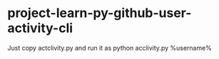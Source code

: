 # project-learn-py-github-user-activity-cli

Just copy actclivity.py and run it as 
python acclivity.py %username%
```